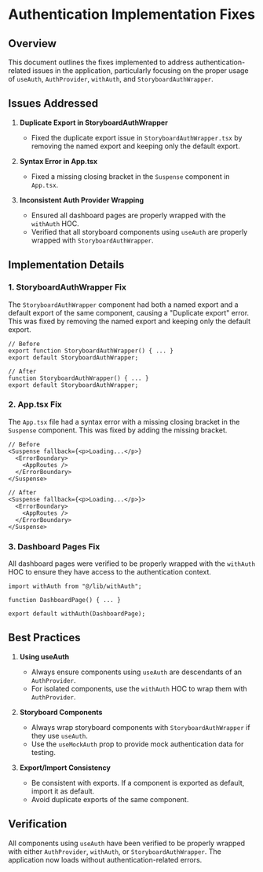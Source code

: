 # Authentication Implementation Fixes

## Overview

This document outlines the fixes implemented to address authentication-related issues in the application, particularly focusing on the proper usage of `useAuth`, `AuthProvider`, `withAuth`, and `StoryboardAuthWrapper`.

## Issues Addressed

1. **Duplicate Export in StoryboardAuthWrapper**
   - Fixed the duplicate export issue in `StoryboardAuthWrapper.tsx` by removing the named export and keeping only the default export.

2. **Syntax Error in App.tsx**
   - Fixed a missing closing bracket in the `Suspense` component in `App.tsx`.

3. **Inconsistent Auth Provider Wrapping**
   - Ensured all dashboard pages are properly wrapped with the `withAuth` HOC.
   - Verified that all storyboard components using `useAuth` are properly wrapped with `StoryboardAuthWrapper`.

## Implementation Details

### 1. StoryboardAuthWrapper Fix

The `StoryboardAuthWrapper` component had both a named export and a default export of the same component, causing a "Duplicate export" error. This was fixed by removing the named export and keeping only the default export.

```tsx
// Before
export function StoryboardAuthWrapper() { ... }
export default StoryboardAuthWrapper;

// After
function StoryboardAuthWrapper() { ... }
export default StoryboardAuthWrapper;
```

### 2. App.tsx Fix

The `App.tsx` file had a syntax error with a missing closing bracket in the `Suspense` component. This was fixed by adding the missing bracket.

```tsx
// Before
<Suspense fallback={<p>Loading...</p>}
  <ErrorBoundary>
    <AppRoutes />
  </ErrorBoundary>
</Suspense>

// After
<Suspense fallback={<p>Loading...</p>}>
  <ErrorBoundary>
    <AppRoutes />
  </ErrorBoundary>
</Suspense>
```

### 3. Dashboard Pages Fix

All dashboard pages were verified to be properly wrapped with the `withAuth` HOC to ensure they have access to the authentication context.

```tsx
import withAuth from "@/lib/withAuth";

function DashboardPage() { ... }

export default withAuth(DashboardPage);
```

## Best Practices

1. **Using useAuth**
   - Always ensure components using `useAuth` are descendants of an `AuthProvider`.
   - For isolated components, use the `withAuth` HOC to wrap them with `AuthProvider`.

2. **Storyboard Components**
   - Always wrap storyboard components with `StoryboardAuthWrapper` if they use `useAuth`.
   - Use the `useMockAuth` prop to provide mock authentication data for testing.

3. **Export/Import Consistency**
   - Be consistent with exports. If a component is exported as default, import it as default.
   - Avoid duplicate exports of the same component.

## Verification

All components using `useAuth` have been verified to be properly wrapped with either `AuthProvider`, `withAuth`, or `StoryboardAuthWrapper`. The application now loads without authentication-related errors.
